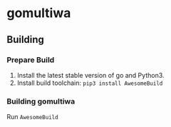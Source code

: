 # gomultiwa

## Building

### Prepare Build
1. Install the latest stable version of go and Python3.
2. Install build toolchain:
`pip3 install AwesomeBuild`

### Building gomultiwa

Run `AwesomeBuild`